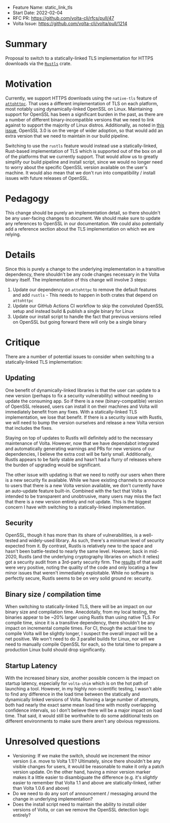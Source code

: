 - Feature Name: static_link_tls
- Start Date: 2022-02-04
- RFC PR: https://github.com/volta-cli/rfcs/pull/47
- Volta Issue: https://github.com/volta-cli/volta/pull/1214

# Summary
[summary]: #summary

Proposal to switch to a statically-linked TLS implementation for HTTPS downloads via the [`Rustls`](https://github.com/rustls/rustls) crate.

# Motivation
[motivation]: #motivation

Currently, we support HTTPS downloads using the `native-tls` feature of [`attohttpc`](https://github.com/sbstp/attohttpc). That uses a different implementation of TLS on each platform, most notably using dynamically-linked OpenSSL on Linux. Maintaining support for OpenSSL has been a significant burden in the past, as there are a number of different binary-incompatible versions that we need to link against to support the majority of Linux distros. Additionally, as noted in [this issue](https://github.com/volta-cli/volta/issues/1150), OpenSSL 3.0 is on the verge of wider adoption, so that would add an extra version that we need to maintain in our build pipeline.

Switching to use the `rustls` feature would instead use a statically-linked, Rust-based implementation of TLS which is supported out of the box on all of the platforms that we currently support. That would allow us to greatly simplify our build pipeline and install script, since we would no longer need to worry about the specific OpenSSL version available on the user's machine. It would also mean that we don't run into compatibility / install issues with future releases of OpenSSL.

# Pedagogy
[pedagogy]: #pedagogy

This change should be purely an implementation detail, so there shouldn't be any user-facing changes to document. We should make sure to update any references to OpenSSL in our documentation. We could also potentially add a reference section about the TLS implementation on which we are relying.

# Details
[details]: #details

Since this is purely a change to the underlying implementation in a transitive dependency, there shouldn't be any code changes necessary in the Volta binary itself. The implementation of this change will involve 3 steps:

1. Update our dependency on `attohttpc` to remove the default features and add `rustls` - This needs to happen in both crates that depend on `attohttpc`
2. Update our GitHub Actions CI workflow to skip the convoluted OpenSSL setup and instead build & publish a single binary for Linux
3. Update our install script to handle the fact that previous versions relied on OpenSSL but going forward there will only be a single binary

# Critique
[critique]: #critique

There are a number of potential issues to consider when switching to a statically-linked TLS implementation:

## Updating

One benefit of dynamically-linked libraries is that the user can update to a new version (perhaps to fix a security vulnerability) without needing to update the consuming app. So if there is a new (binary-compatible) version of OpenSSL released, users can install it on their machines and Volta will immediately benefit from any fixes. With a statically-linked TLS implementation, we lose that benefit. If there is a security issue with Rustls, we will need to bump the version ourselves and release a new Volta version that includes the fixes.

Staying on top of updates to Rustls will definitely add to the necessary maintenance of Volta. However, now that we have dependabot integrated and automatically generating warnings and PRs for new versions of our dependencies, I believe the extra cost will be fairly small. Additionally, Rustls appears to be fairly stable and hasn't had a flurry of releases where the burden of upgrading would be significant.

The other issue with updating is that we need to notify our users when there is a new security fix available. While we have existing channels to announce to users that there is a new Volta version available, we don't currently have an auto-update feature built-in. Combined with the fact that Volta is intended to be transparent and unobtrusive, many users may miss the fact that there is a new version entirely and not update. This is the biggest concern I have with switching to a statically-linked implementation.

## Security

OpenSSL, though it has more than its share of vulnerabilities, is a well-tested and widely-used library. As such, there's a minimum level of security expected from it. By contrast, Rustls is relatively new to the space and hasn't been battle-tested to nearly the same level. However, back in mid-2020, Rustls (and the underlying cryptography libraries on which it relies) got a security audit from a 3rd-party security firm. The [results](http://jbp.io/2020/06/14/rustls-audit.html) of that audit were very positive, noting the quality of the code and only locating a few minor issues that weren't immediately exploitable. While no software is perfectly secure, Rustls seems to be on very solid ground re: security.

## Binary size / compilation time

When switching to statically-linked TLS, there will be an impact on our binary size and compilation time. Anecdotally, from my local testing, the binaries appear to be ~20% larger using Rustls than using native TLS. For compile time, since it is a transitive dependency, there shouldn't be any impact on incremental compile times. For CI, though the actual time to compile Volta will be slightly longer, I suspect the overall impact will be a net positive. We won't need to do 3 parallel builds for Linux, nor will we need to manually compile OpenSSL for each, so the total time to prepare a production Linux build should drop significantly.

## Startup Latency

With the increased binary size, another possible concern is the impact on startup latency, especially for `volta-shim` which is on the hot path of launching a tool. However, in my highly non-scientific testing, I wasn't able to find any difference in the load time between the statically and dynamically linked versions of Volta. Running a large number of attempts, both had nearly the exact same mean load time with mostly overlapping confidence intervals, so I don't believe there will be a major impact on load time. That said, it would still be worthwhile to do some additional tests on different environments to make sure there aren't any obvious regressions.

# Unresolved questions
[unresolved]: #unresolved-questions

- Versioning: If we make the switch, should we increment the minor version (i.e. move to Volta 1.1)? Ultimately, since there shouldn't be any visible changes for users, it would be reasonable to make it only a patch version update. On the other hand, having a minor version marker makes it a little easier to disambiguate the difference (e.g. it's _slightly_ easier to remember that Volta 1.1 and above are statically-linked, rather than Volta 1.0.6 and above)
- Do we need to do any sort of announcement / messaging around the change in underlying implementation?
- Does the install script need to maintain the ability to install older versions of Volta, or can we remove the OpenSSL detection logic entirely?
